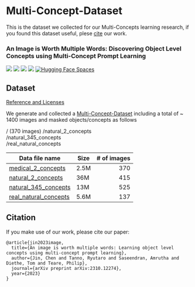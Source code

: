 # Multi-Concept-Dataset

This is the dataset we collected for our Multi-Concepts learning research, if you found this dataset useful, plese [cite](https://scholar.googleusercontent.com/scholar.bib?q=info:1P28Cg5FBCYJ:scholar.google.com/&output=citation&scisdr=ClEjyECxEMG0_68ingg:AFWwaeYAAAAAZgIkhgj_fg-Gx2UinlXEQPSzW-U&scisig=AFWwaeYAAAAAZgIkhtDxly2dHs3GWoB6AhLPzk8&scisf=4&ct=citation&cd=-1&hl=en) our work. 

### An Image is Worth Multiple Words: Discovering Object Level Concepts using Multi-Concept Prompt Learning

<a href="https://astrazeneca.github.io/mcpl.github.io/"><img src="https://img.shields.io/static/v1?label=Project&message=Website&color=blue"></a>
<a href="https://arxiv.org/abs/2310.12274"><img src="https://img.shields.io/badge/arXiv-2305.16311-b31b1b.svg"></a>
<a href="https://www.apache.org/licenses/LICENSE-2.0.txt"><img src="https://img.shields.io/badge/License-Apache-yellow"></a>
<a href="https://pytorch.org/"><img src="https://img.shields.io/badge/PyTorch->=1.10.0-Red?logo=pytorch"></a>
[![Hugging Face Spaces](https://img.shields.io/badge/%F0%9F%A4%97%20Hugging%20Face-Spaces-blue)](https://huggingface.co/papers/2310.12274)


## Dataset
[Reference and Licenses](references_and_licenses.txt) 

We generate and collected a [Multi-Concept-Dataset](.) including a total of ~ 1400 images and masked objects/concepts as follows

  /  (370 images)
  /natural_2_concepts  
  /natural_345_concepts  
  /real_natural_concepts

| Data file name | Size | # of images |
| --- | --- | ---: |
| [medical_2_concepts](medical_2_concepts/) | 2.5M | 370 |
| [natural_2_concepts](natural_2_concepts/) | 36M | 415 |
| [natural_345_concepts](natural_345_concepts/) | 13M | 525 |
| [real_natural_concepts](real_natural_concepts/) | 5.6M | 137 |

## Citation

If you make use of our work, please cite our paper:

```
@article{jin2023image,
  title={An image is worth multiple words: Learning object level concepts using multi-concept prompt learning},
  author={Jin, Chen and Tanno, Ryutaro and Saseendran, Amrutha and Diethe, Tom and Teare, Philip},
  journal={arXiv preprint arXiv:2310.12274},
  year={2023}
}
```

